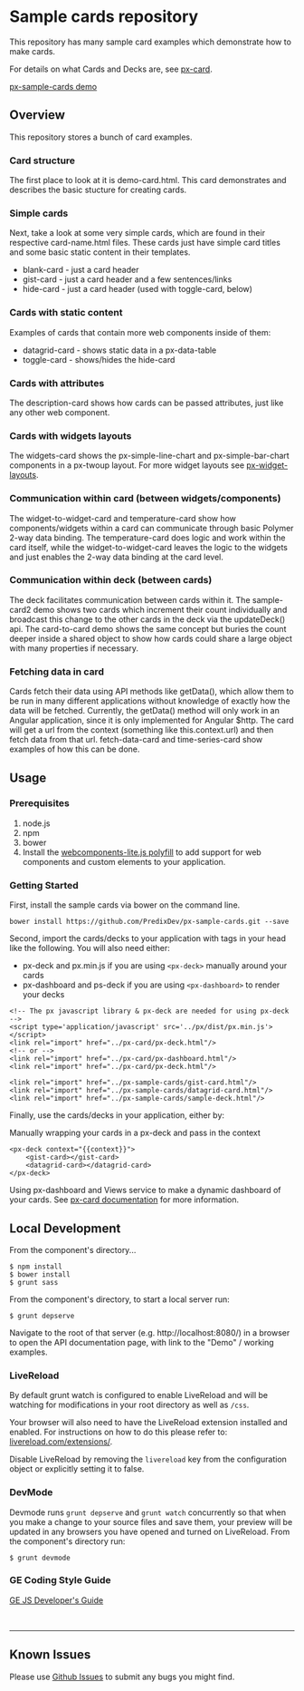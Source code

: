 # Sample cards repository

This repository has many sample card examples which demonstrate how to make cards.

For details on what Cards and Decks are, see [px-card](https://github.com/PredixDev/px-card).

[px-sample-cards demo](https://predixdev.github.io/px-sample-cards)

## Overview

This repository stores a bunch of card examples.

### Card structure
The first place to look at it is demo-card.html.  This card demonstrates and describes the basic stucture for creating cards.

### Simple cards
Next, take a look at some very simple cards, which are found in their respective card-name.html files.  These cards just have simple card titles and some basic static content in their templates.
* blank-card  -  just a card header
* gist-card  -  just a card header and a few sentences/links
* hide-card  -  just a card header (used with toggle-card, below)

### Cards with static content
Examples of cards that contain more web components inside of them:
* datagrid-card  -  shows static data in a px-data-table
* toggle-card  -  shows/hides the hide-card

### Cards with attributes
The description-card shows how cards can be passed attributes, just like any other web component.

### Cards with widgets layouts
The widgets-card shows the px-simple-line-chart and px-simple-bar-chart components in a px-twoup layout.  For more widget layouts see [px-widget-layouts](https://github.com/PredixDev/px-widget-cards).

### Communication within card (between widgets/components)
The widget-to-widget-card and temperature-card show how components/widgets within a card can communicate through basic Polymer 2-way data binding.  The temperature-card does logic and work within the card itself, while the widget-to-widget-card leaves the logic to the widgets and just enables the 2-way data binding at the card level.

### Communication within deck (between cards)
The deck facilitates communication between cards within it.  The sample-card2 demo shows two cards which increment their count individually and broadcast this change to the other cards in the deck via the updateDeck() api.  The card-to-card demo shows the same concept but buries the count deeper inside a shared object to show how cards could share a large object with many properties if necessary.

### Fetching data in card
Cards fetch their data using API methods like getData(), which allow them to be run in many different applications without knowledge of exactly how the data will be fetched.  Currently, the getData() method will only work in an Angular application, since it is only implemented for Angular $http.  The card will get a url from the context (something like this.context.url) and then fetch data from that url.  fetch-data-card and time-series-card show examples of how this can be done.

## Usage

### Prerequisites
1. node.js
2. npm
3. bower
4. Install the [webcomponents-lite.js polyfill](https://github.com/webcomponents/webcomponentsjs) to add support for web components and custom elements to your application.

### Getting Started

First, install the sample cards via bower on the command line.

```
bower install https://github.com/PredixDev/px-sample-cards.git --save
```
Second, import the cards/decks to your application with tags in your head like the following.  You will also need either:
* px-deck and px.min.js if you are using ```<px-deck>``` manually around your cards
* px-dashboard and ps-deck if you are using ```<px-dashboard>``` to render your decks

```
<!-- The px javascript library & px-deck are needed for using px-deck -->
<script type='application/javascript' src='../px/dist/px.min.js'></script>
<link rel="import" href="../px-card/px-deck.html"/>
<!-- or -->
<link rel="import" href="../px-card/px-dashboard.html"/>
<link rel="import" href="../px-card/px-deck.html"/>

<link rel="import" href="../px-sample-cards/gist-card.html"/>
<link rel="import" href="../px-sample-cards/datagrid-card.html"/>
<link rel="import" href="../px-sample-cards/sample-deck.html"/>
```

Finally, use the cards/decks in your application, either by:

Manually wrapping your cards in a px-deck and pass in the context
```
<px-deck context="{{context}}">
	<gist-card></gist-card>
	<datagrid-card></datagrid-card>
</px-deck>
```

Using px-dashboard and Views service to make a dynamic dashboard of your cards.  See [px-card documentation](https://github.com/PredixDev/px-card) for more information.

## Local Development

From the component's directory...

```
$ npm install
$ bower install
$ grunt sass
```

From the component's directory, to start a local server run:

```
$ grunt depserve
```

Navigate to the root of that server (e.g. http://localhost:8080/) in a browser to open the API documentation page, with link to the "Demo" / working examples.

### LiveReload

By default grunt watch is configured to enable LiveReload and will be watching for modifications in your root directory as well as `/css`.

Your browser will also need to have the LiveReload extension installed and enabled. For instructions on how to do this please refer to: [livereload.com/extensions/](http://livereload.com/extensions/).

Disable LiveReload by removing the `livereload` key from the configuration object or explicitly setting it to false.


### DevMode
Devmode runs `grunt depserve` and `grunt watch` concurrently so that when you make a change to your source files and save them, your preview will be updated in any browsers you have opened and turned on LiveReload.
From the component's directory run:

```
$ grunt devmode
```

### GE Coding Style Guide
[GE JS Developer's Guide](https://github.com/GeneralElectric/javascript)

<br />
<hr />

## Known Issues

Please use [Github Issues](https://github.com/PredixDev/COMPONENT/issues) to submit any bugs you might find.
